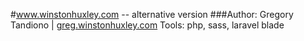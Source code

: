 #www.winstonhuxley.com -- alternative version
###Author: Gregory Tandiono | [greg.winstonhuxley.com](http://greg.winstonhuxley.com)
Tools: php, sass, laravel blade
